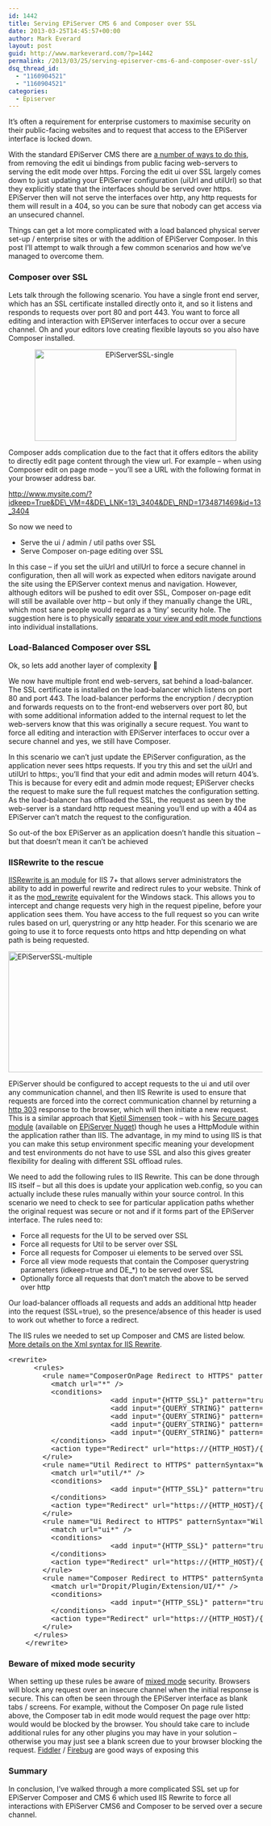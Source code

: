 ```yaml
---
id: 1442
title: Serving EPiServer CMS 6 and Composer over SSL
date: 2013-03-25T14:45:57+00:00
author: Mark Everard
layout: post
guid: http://www.markeverard.com/?p=1442
permalink: /2013/03/25/serving-episerver-cms-6-and-composer-over-ssl/
dsq_thread_id:
  - "1160904521"
  - "1160904521"
categories:
  - Episerver
---
```

It&#8217;s often a requirement for enterprise customers to maximise security on their public-facing websites and to request that access to the EPiServer interface is locked down.

With the standard EPiServer CMS there are <a title="Securing EPiServer Edit and Admin mode" href="http://world.episerver.com/Documentation/Items/Tech-Notes/EPiServer-CMS-6/EPiServer-CMS-60/Securing-Edit-and-Admin/" target="_blank">a number of ways to do this</a>, from removing the edit ui bindings from public facing web-servers to serving the edit mode over https. Forcing the edit ui over SSL largely comes down to just updating your EPiServer configuration (uiUrl and utilUrl) so that they explicitly state that the interfaces should be served over https. EPiServer then will not serve the interfaces over http, any http requests for them will result in a 404, so you can be sure that nobody can get access via an unsecured channel.

Things can get a lot more complicated with a load balanced physical server set-up / enterprise sites or with the addition of EPiServer Composer. In this post I&#8217;ll attempt to walk through a few common scenarios and how we&#8217;ve managed to overcome them.

### Composer over SSL

Lets talk through the following scenario. You have a single front end server, which has an SSL certificate installed directly onto it, and so it listens and responds to requests over port 80 and port 443. You want to force all editing and interaction with EPiServer interfaces to occur over a secure channel. Oh and your editors love creating flexible layouts so you also have Composer installed.

<p style="text-align: center;">
  <img class="size-full wp-image-1492 aligncenter" alt="EPiServerSSL-single" src="http://www.markeverard.com/wp-content/uploads/2013/03/EPiServerSSL-single.png" width="400" height="181" srcset="https://www.markeverard.com/wp-content/uploads/2013/03/EPiServerSSL-single.png 400w, https://www.markeverard.com/wp-content/uploads/2013/03/EPiServerSSL-single-300x136.png 300w, https://www.markeverard.com/wp-content/uploads/2013/03/EPiServerSSL-single-320x145.png 320w" sizes="(max-width: 400px) 100vw, 400px" />
</p>

Composer adds complication due to the fact that it offers editors the ability to directly edit page content through the view url. For example &#8211; when using Composer edit on page mode &#8211; you&#8217;ll see a URL with the following format in your browser address bar.

http://www.mysite.com/?idkeep=True&DE\_VM=4&DE\_LNK=13\_3404&DE\_RND=1734871469&id=13_3404

So now we need to

  * Serve the ui / admin / util paths over SSL
  * Serve Composer on-page editing over SSL

In this case &#8211; if you set the uiUrl and utilUrl to force a secure channel in configuration, then all will work as expected when editors navigate around the site using the EPiServer context menus and navigation. However, although editors will be pushed to edit over SSL, Composer on-page edit will still be available over http &#8211; but only if they manually change the URL, which most sane people would regard as a &#8216;tiny&#8217; security hole. The suggestion here is to physically <a title="EPiServer Composer configuration" href="http://world.episerver.com/Documentation/Items/Tech-Notes/EPiServer-Composer/EPiServer-Composer-40---Configuration-Settings/" target="_blank">separate your view and edit mode functions</a> into individual installations.

### Load-Balanced Composer over SSL

Ok, so lets add another layer of complexity 🙂

We now have multiple front end web-servers, sat behind a load-balancer. The SSL certificate is installed on the load-balancer which listens on port 80 and port 443. The load-balancer performs the encryption / decryption and forwards requests on to the front-end webservers over port 80, but with some additional information added to the internal request to let the web-servers know that this was originally a secure request. You want to force all editing and interaction with EPiServer interfaces to occur over a secure channel and yes, we still have Composer.

In this scenario we can&#8217;t just update the EPiServer configuration, as the application never sees https requests. If you try this and set the uiUrl and utilUrl to https:, you&#8217;ll find that your edit and admin modes will return 404&#8217;s. This is because for every edit and admin mode request; EPiServer checks the request to make sure the full request matches the configuration setting. As the load-balancer has offloaded the SSL, the request as seen by the web-server is a standard http request meaning you&#8217;ll end up with a 404 as EPiServer can&#8217;t match the request to the configuration.

So out-of the box EPiServer as an application doesn&#8217;t handle this situation &#8211; but that doesn&#8217;t mean it can&#8217;t be achieved

### IISRewrite to the rescue

<a title="Url rewrite for IIS" href="http://www.iis.net/downloads/microsoft/url-rewrite" target="_blank">IISRewrite is an module</a> for IIS 7+ that allows server administrators the ability to add in powerful rewrite and redirect rules to your website. Think of it as the <a title="Apache Module mod_rewrite" href="http://httpd.apache.org/docs/current/mod/mod_rewrite.html" target="_blank">mod_rewrite</a> equivalent for the Windows stack. This allows you to intercept and change requests very high in the request pipeline, before your application sees them. You have access to the full request so you can write rules based on url, querystring or any http header. For this scenario we are going to use it to force requests onto https and http depending on what path is being requested.

<img class="size-full wp-image-1472 aligncenter" alt="EPiServerSSL-multiple" src="http://www.markeverard.com/wp-content/uploads/2013/03/EPiServerSSL-multiple.png" width="650" height="239" srcset="https://www.markeverard.com/wp-content/uploads/2013/03/EPiServerSSL-multiple.png 650w, https://www.markeverard.com/wp-content/uploads/2013/03/EPiServerSSL-multiple-300x110.png 300w, https://www.markeverard.com/wp-content/uploads/2013/03/EPiServerSSL-multiple-580x213.png 580w, https://www.markeverard.com/wp-content/uploads/2013/03/EPiServerSSL-multiple-320x118.png 320w" sizes="(max-width: 650px) 100vw, 650px" /> 

EPiServer should be configured to accept requests to the ui and util over any communication channel, and then IIS Rewrite is used to ensure that requests are forced into the correct communication channel by returning a <a title="HTTP 303 - See Other" href="http://en.wikipedia.org/wiki/HTTP_303" target="_blank">http 303</a> response to the browser, which will then initiate a new request. This is a similar approach that <a title="Kjetil Simensen Blog" href="http://www.epinova.no/blog/Kjetil-Simensen/" target="_blank">Kjetil Simensen</a> took &#8211; with his <a title="Make sure your EPiServer pages are always on https" href="http://www.epinova.no/blog/Kjetil-Simensen/dates/2012/2/making-sure-your-pages-always-are-on-https/" target="_blank">Secure pages module</a> (available on <a title="Epinova.SecurePages" href="http://nuget.episerver.com/en/OtherPages/Package/?packageId=Epinova.SecurePages" target="_blank">EPiServer Nuget</a>) though he uses a HttpModule within the application rather than IIS. The advantage, in my mind to using IIS is that you can make this setup environment specific meaning your development and test environments do not have to use SSL and also this gives greater flexibility for dealing with different SSL offload rules.

We need to add the following rules to IIS Rewrite. This can be done through IIS itself &#8211; but all this does is update your application web.config, so you can actually include these rules manually within your source control. In this scenario we need to check to see for particular application paths whether the original request was secure or not and if it forms part of the EPiServer interface. The rules need to:

  * Force all requests for the UI to be served over SSL
  * Force all requests for Util to be server over SSL
  * Force all requests for Composer ui elements to be served over SSL
  * Force all view mode requests that contain the Composer querystring parameters (idkeep=true and DE_*) to be served over SSL
  * Optionally force all requests that don&#8217;t match the above to be served over http

Our load-balancer offloads all requests and adds an additional http header into the request (SSL=true), so the presence/absence of this header is used to work out whether to force a redirect.

The IIS rules we needed to set up Composer and CMS are listed below. <a title="URL Rewrite Module Configuration Reference " href="http://www.iis.net/learn/extensions/url-rewrite-module/url-rewrite-module-configuration-reference" target="_blank">More details on the Xml syntax for IIS Rewrite</a>.

<pre class="brush: xml; title: ; notranslate" title="">&lt;rewrite&gt;
      &lt;rules&gt;
        &lt;rule name="ComposerOnPage Redirect to HTTPS" patternSyntax="Wildcard" stopProcessing="true"&gt;
          &lt;match url="*" /&gt;
          &lt;conditions&gt;
                        &lt;add input="{HTTP_SSL}" pattern="true" negate="true" /&gt;
                        &lt;add input="{QUERY_STRING}" pattern="*DE_VM=*" /&gt;
                        &lt;add input="{QUERY_STRING}" pattern="*DE_LNK=*" /&gt;
                        &lt;add input="{QUERY_STRING}" pattern="*DE_RND=*" /&gt;
                        &lt;add input="{QUERY_STRING}" pattern="*idkeep=true*" /&gt;
          &lt;/conditions&gt;
          &lt;action type="Redirect" url="https://{HTTP_HOST}/{R:0}" redirectType="SeeOther" /&gt;
        &lt;/rule&gt;
        &lt;rule name="Util Redirect to HTTPS" patternSyntax="Wildcard" stopProcessing="true"&gt;
          &lt;match url="util/*" /&gt;
          &lt;conditions&gt;
                        &lt;add input="{HTTP_SSL}" pattern="true" negate="true" /&gt;
          &lt;/conditions&gt;
          &lt;action type="Redirect" url="https://{HTTP_HOST}/{R:0}" redirectType="SeeOther" /&gt;
        &lt;/rule&gt;
        &lt;rule name="Ui Redirect to HTTPS" patternSyntax="Wildcard" stopProcessing="true"&gt;
          &lt;match url="ui*" /&gt;
          &lt;conditions&gt;
                        &lt;add input="{HTTP_SSL}" pattern="true" negate="true" /&gt;
          &lt;/conditions&gt;
          &lt;action type="Redirect" url="https://{HTTP_HOST}/{R:0}" redirectType="SeeOther" /&gt;
        &lt;/rule&gt;
        &lt;rule name="Composer Redirect to HTTPS" patternSyntax="Wildcard" stopProcessing="true"&gt;
          &lt;match url="Dropit/Plugin/Extension/UI/*" /&gt;
          &lt;conditions&gt;
                        &lt;add input="{HTTP_SSL}" pattern="true" negate="true" /&gt;
          &lt;/conditions&gt;
          &lt;action type="Redirect" url="https://{HTTP_HOST}/{R:0}" redirectType="SeeOther" /&gt;
        &lt;/rule&gt;
      &lt;/rules&gt;
    &lt;/rewrite&gt;
</pre>

### Beware of mixed mode security

When setting up these rules be aware of <a title="EPiServer security" href="http://world.episerver.com/Documentation/Items/Tech-Notes/EPiServer-CMS-6/EPiServer-CMS-60/Protecting-Your-Site-From-Session-Hijacking/" target="_blank">mixed mode</a> security. Browsers will block any request over an insecure channel when the initial response is secure. This can often be seen through the EPiServer interface as blank tabs / screens. For example, without the Composer On page rule listed above, the Composer tab in edit mode would request the page over http: would would be blocked by the browser. You should take care to include additional rules for any other plugins you may have in your solution &#8211; otherwise you may just see a blank screen due to your browser blocking the request. <a title="Fiddler - web debugging proxy" href="http://www.fiddler2.com/fiddler2/" target="_blank">Fiddler</a> / <a title="Firebug - web development plugin for Firefox" href="http://getfirebug.com/" target="_blank">Firebug</a> are good ways of exposing this

### Summary

In conclusion, I&#8217;ve walked through a more complicated SSL set up for EPiServer Composer and CMS 6 which used IIS Rewrite to force all interactions with EPiServer CMS6 and Composer to be served over a secure channel.